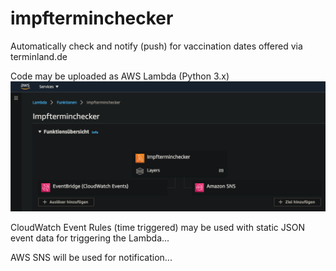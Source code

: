 # impfterminchecker
Automatically check and notify (push) for vaccination dates offered via terminland.de

Code may be uploaded as AWS Lambda (Python 3.x)
<img src="aws_lambda_overview.png"/>

CloudWatch Event Rules (time triggered) may be used with static JSON event data for triggering the Lambda...

AWS SNS will be used for notification...
